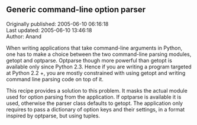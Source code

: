 ## Generic command-line option parser  
Originally published: 2005-06-10 06:16:18  
Last updated: 2005-06-10 13:46:18  
Author: Anand   
  
When writing applications that take command-line arguments in Python, one has to make a choice between the two command-line parsing modules, getopt and optparse. Optparse though more powerful than getopt is available only since Python 2.3. Hence if you are writing a program targeted at Python 2.2 +, you are mostly constrained with using getopt and writing command line parsing code on top of it.

This recipe provides a solution to this problem. It masks the actual module used for option parsing from the application. If optparse is available it is used, otherwise the parser class defaults to getopt. The application only requires to pass a dictionary of
option keys and their settings, in a format inspired by optparse, but using tuples.
